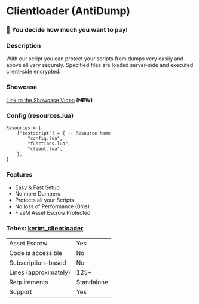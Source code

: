 # Clientloader (AntiDump)

### :money_with_wings: You decide how much you want to pay!

### Description
With our script you can protect your scripts from dumps very easily and above all very securely. Specified files are loaded server-side and executed client-side encrypted. 

### Showcase
[Link to the Showcase Video](https://streamable.com/sf80z9) **(NEW)**

### Config (resources.lua)
```
Resources = {
    ["testscript"] = { -- Resource Name
        "config.lua",
        "functions.lua",
        "client.lua",
    },
}
```

### Features
- Easy & Fast Setup 
- No more Dumpers
- Protects all your Scripts
- No loss of Performance (0ms)
- FiveM Asset Escrow Protected

### Tebex: [kerim_clientloader](https://keriyem.tebex.io/package/5795918)

|                                         |                                |
|-------------------------------------|----------------------------|
| Asset Escrow | Yes
| Code is accessible       | No                 |
| Subscription-based      | No                 |
| Lines (approximately)  | 125+             |
| Requirements                | Standalone |
| Support                           | Yes                |
